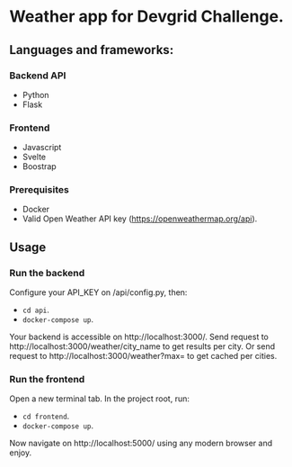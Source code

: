 
# Weather app for Devgrid Challenge.

## Languages and frameworks:

### Backend API
* Python
* Flask

### Frontend
* Javascript
* Svelte
* Boostrap

### Prerequisites
* Docker
* Valid Open Weather API key (https://openweathermap.org/api).

## Usage

### Run the backend
Configure your API_KEY on /api/config.py, then:
- `cd api`.
- `docker-compose up`.

Your backend is accessible on http://localhost:3000/.
Send request to http://localhost:3000/weather/city_name to get results per city.
Or send request to http://localhost:3000/weather?max= to get cached per cities.

### Run the frontend
Open a new terminal tab.
In the project root, run:
- `cd frontend`.
- `docker-compose up`.

Now navigate on http://localhost:5000/ using any modern browser and enjoy.
